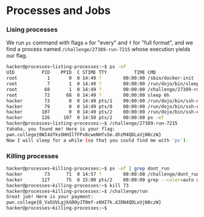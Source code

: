 # Processes and Jobs

### Lising processes
We run `ps` command with flags `e` for "every" and `f` for "full format", and we find a process named `/challenge/27389-run-7215` 
whose execution yields our flag.
```bash
hacker@processes~listing-processes:~$ ps -ef
UID          PID    PPID  C STIME TTY          TIME CMD
root           1       0  0 14:49 ?        00:00:00 /sbin/docker-init -- /nix/var/nix/profiles/default/bin/dojo-init /run/dojo/bin/sleep 6h
root           7       1  0 14:49 ?        00:00:00 /run/dojo/bin/sleep 6h
root          68       1  0 14:49 ?        00:00:00 /challenge/27389-run-7215
root          72      68  0 14:49 ?        00:00:00 sleep 6h
hacker        73       0  0 14:49 pts/1    00:00:00 /run/dojo/bin/ssh-entrypoint
hacker        79       0  0 14:49 pts/0    00:00:00 /run/dojo/bin/ssh-entrypoint
hacker       107       0  0 14:49 pts/2    00:00:00 /run/dojo/bin/ssh-entrypoint
hacker       126     107  0 14:50 pts/2    00:00:00 ps -ef
hacker@processes~listing-processes:~$ /challenge/27389-run-7215
Yahaha, you found me! Here is your flag:
pwn.college{0WI4dfksOHHIlTFPx8cweNHfvSm.dhzM4QDLxUjN0czW}
Now I will sleep for a while (so that you could find me with 'ps').
```

### Killing processes
```bash
hacker@processes~killing-processes:~$ ps -ef | grep dont_run
hacker        73      71  0 14:57 ?        00:00:00 /challenge/dont_run
hacker       127      75  0 15:00 pts/2    00:00:00 grep --color=auto dont_run
hacker@processes~killing-processes:~$ kill 73
hacker@processes~killing-processes:~$ /challenge/run
Great job! Here is your payment:
pwn.college{0_Va5UVLgjkG0OyJT0mf-xKHI7k.dJDN4QDLxUjN0czW}
hacker@processes~killing-processes:~$ 
```

